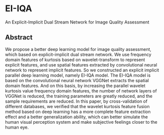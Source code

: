 # EI-IQA
An Explicit-Implicit Dual Stream Network for Image Quality Assessment
## Abstract
We propose a better deep learning model for image quality assessment, which based on explicit-implicit dual stream network. We use frequency domain features of kurtosis based on wavelet-transform to represent explicit features, and use spatial features extracted by convolutional neural network to represent implicit features. So we constructed an explicit implicit parallel deep learning model, namely EI-IQA model. The EI-IQA model is based on the convolutional neural network VGGNet extracts the spatial domain features. And on this basis, by increasing the parallel wavelet kurtosis value frequency domain features, the number of network layers of VGGNet is reduced, the training parameters are greatly reduced, and the sample requirements are reduced. In this paper, by cross-validation of different databases, we verified that the wavelet kurtosis feature fusion method based on deep learning has a more complete feature extraction effect and a better generalization ability, which can better simulate the human visual perception system and make subjective feelings closer to the human eye.
